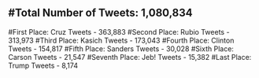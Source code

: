 #Total Number of Tweets: 1,080,834 
---
#First Place: Cruz Tweets - 363,883
#Second Place: Rubio Tweets - 313,973
#Third Place: Kasich Tweets - 173,043
#Fourth Place: Clinton Tweets - 154,817
#Fifth Place: Sanders Tweets - 30,028
#Sixth Place: Carson Tweets - 21,547
#Seventh Place: Jeb! Tweets - 15,382
#Last Place: Trump Tweets - 8,174
